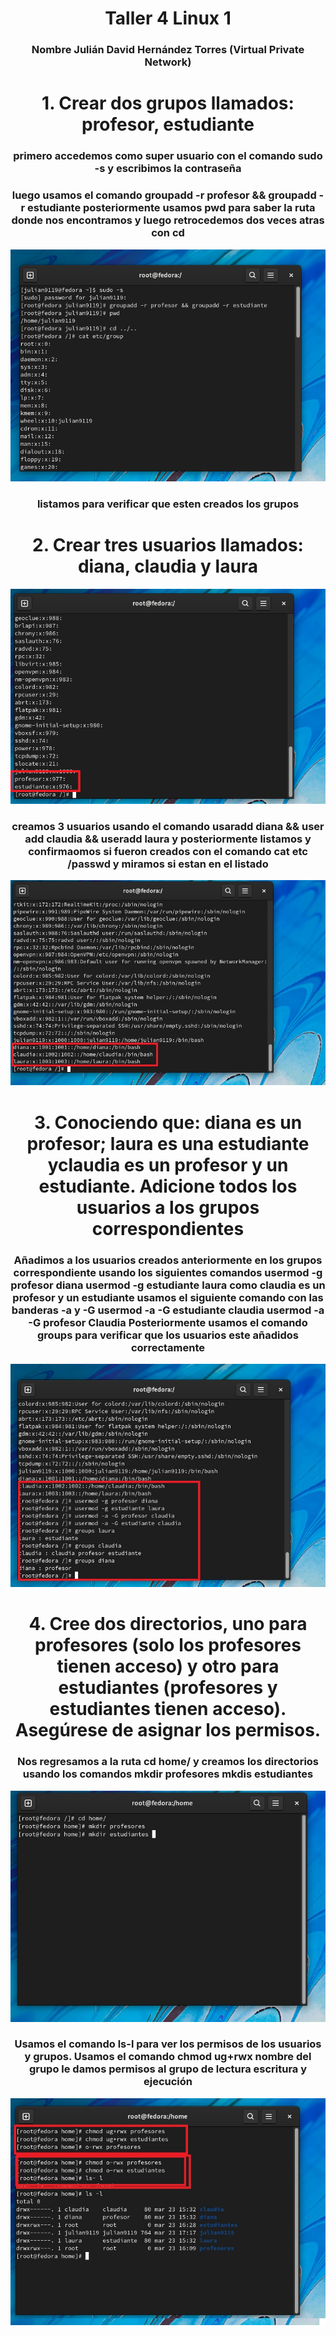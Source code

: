 <h1 align="center">       Taller 4 Linux 1 </h1>

<h3 align="center">Nombre Julián David Hernández Torres  (Virtual Private Network)</h2>
<h1 align="center"> 1.  Crear dos grupos llamados: profesor,  estudiante </h1>
<h3 align="center">primero accedemos como super usuario con el comando sudo -s y escribimos la contraseña </h2>
<h3 align="center">luego usamos el comando groupadd -r profesor && groupadd -r estudiante 
posteriormente usamos pwd para saber la ruta donde nos encontramos y luego retrocedemos dos veces atras con cd
 </h2>
<img src="./1.png">
<h3 align="center">listamos para verificar que esten creados los grupos</h2>
<h1 align="center"> 2.  Crear tres usuarios llamados:  diana,  claudia y laura </h1>
<img src="./2.png">
<h3 align="center">creamos 3 usuarios usando el comando usaradd diana && user add claudia && useradd laura y posteriormente listamos y confirmaomos si fueron creados con
el comando cat etc /passwd  y miramos si estan en el listado</h2>
<img src="./3.jpg">

<h1 align="center"> 3.    Conociendo que:  diana  es un profesor;  laura es una estudiante   yclaudia   es un  profesor   y un   estudiante.
Adicione  todos los usuarios a los grupos correspondientes </h1>
<h3 align="center"> Añadimos a los usuarios creados anteriormente en los grupos correspondiente usando los siguientes comandos
usermod -g profesor diana
usermod -g estudiante laura
como claudia es un profesor y un estudiante usamos el siguiente comando con las banderas -a y -G  
usermod -a -G estudiante claudia
usermod -a -G profesor Claudia
Posteriormente usamos el comando groups para  verificar que los usuarios este añadidos correctamente
 </h2 >
<img src="./4.jpg">
<h1 align="center"> 4. Cree dos directorios, uno para profesores (solo los profesores tienen acceso) y otro para estudiantes 
(profesores y estudiantes tienen acceso).   Asegúrese de asignar los permisos.</h1>
<h3 align="center"> Nos regresamos a la ruta cd home/
y creamos los directorios usando los comandos
mkdir profesores
mkdis estudiantes
 </h2 >
<img src="./5.jpg"> 
<h3 align="center"> Usamos el comando ls-l para ver los permisos de los usuarios  y grupos. Usamos  el comando chmod ug+rwx nombre del grupo le damos permisos al grupo de lectura escritura y ejecución </h2>
<img src="./6.jpg">
